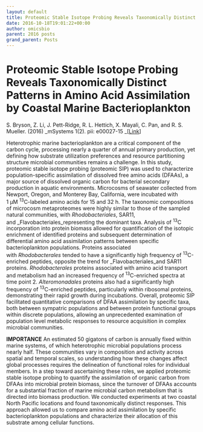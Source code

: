 ```yaml
---
layout: default
title: Proteomic Stable Isotope Probing Reveals Taxonomically Distinct Patterns in Amino Acid Assimilation by Coastal Marine Bacterioplankton
date: 2016-10-18T19:01:22+00:00
author: omicsbio
parent: 2016 posts
grand_parent: Posts
---
```

# Proteomic Stable Isotope Probing Reveals Taxonomically Distinct Patterns in Amino Acid Assimilation by Coastal Marine Bacterioplankton

S. Bryson, Z. Li, J. Pett-Ridge, R. L. Hettich, X. Mayali, C. Pan, and R. S. Mueller. (2016) _mSystems 1(2). pii: e00027-15 _[[Link](http://dx.doi.org/10.1128/mSystems.00027-15)]

Heterotrophic marine bacterioplankton are a critical component of the carbon cycle, processing nearly a quarter of annual primary production, yet defining how substrate utilization preferences and resource partitioning structure microbial communities remains a challenge. In this study, proteomic stable isotope probing (proteomic SIP) was used to characterize population-specific assimilation of dissolved free amino acids (DFAAs), a major source of dissolved organic carbon for bacterial secondary production in aquatic environments. Microcosms of seawater collected from Newport, Oregon, and Monterey Bay, California, were incubated with 1 µM <sup>13</sup>C-labeled amino acids for 15 and 32 h. The taxonomic compositions of microcosm metaproteomes were highly similar to those of the sampled natural communities, with _Rhodobacteriales_, SAR11, and _Flavobacteriales_representing the dominant taxa. Analysis of <sup>13</sup>C incorporation into protein biomass allowed for quantification of the isotopic enrichment of identified proteins and subsequent determination of differential amino acid assimilation patterns between specific bacterioplankton populations. Proteins associated with _Rhodobacterales_ tended to have a significantly high frequency of <sup>13</sup>C-enriched peptides, opposite the trend for _Flavobacteriales_and SAR11 proteins. _Rhodobacterales_ proteins associated with amino acid transport and metabolism had an increased frequency of <sup>13</sup>C-enriched spectra at time point 2. _Alteromonadales_ proteins also had a significantly high frequency of <sup>13</sup>C-enriched peptides, particularly within ribosomal proteins, demonstrating their rapid growth during incubations. Overall, proteomic SIP facilitated quantitative comparisons of DFAA assimilation by specific taxa, both between sympatric populations and between protein functional groups within discrete populations, allowing an unprecedented examination of population level metabolic responses to resource acquisition in complex microbial communities.

**IMPORTANCE** An estimated 50 gigatons of carbon is annually fixed within marine systems, of which heterotrophic microbial populations process nearly half. These communities vary in composition and activity across spatial and temporal scales, so understanding how these changes affect global processes requires the delineation of functional roles for individual members. In a step toward ascertaining these roles, we applied proteomic stable isotope probing to quantify the assimilation of organic carbon from DFAAs into microbial protein biomass, since the turnover of DFAAs accounts for a substantial fraction of marine microbial carbon metabolism that is directed into biomass production. We conducted experiments at two coastal North Pacific locations and found taxonomically distinct responses. This approach allowed us to compare amino acid assimilation by specific bacterioplankton populations and characterize their allocation of this substrate among cellular functions.

&nbsp;